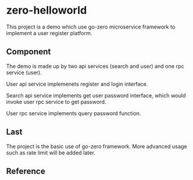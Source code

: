# zero-helloworld

This project is a demo which use go-zero microservice framework to implement a user register platform.

## Component

The demo is made up by two api services (search and user) and one rpc service (user). 

User api service implemenets register and login interface.

Search api service implements get user password interface, which would invoke user rpc service to get password.

User rpc service implements query password function.

## Last

The project is the basic use of go-zero framework. More advanced usage such as rate limit will be added later.

## Reference
